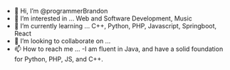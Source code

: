 - 👋 Hi, I’m @programmerBrandon
- 👀 I’m interested in ... Web and Software Development, Music
- 🌱 I’m currently learning ... C++, Python, PHP, Javascript, Springboot, React
- 💞️ I’m looking to collaborate on ...
- 📫 How to reach me ...
-I am fluent in Java, and have a solid foundation for Python, PHP, JS, and C++.
<!---
programmerBrandon/programmerBrandon is a ✨ special ✨ repository because its `README.md` (this file) appears on your GitHub profile.
You can click the Preview link to take a look at your changes.
--->
